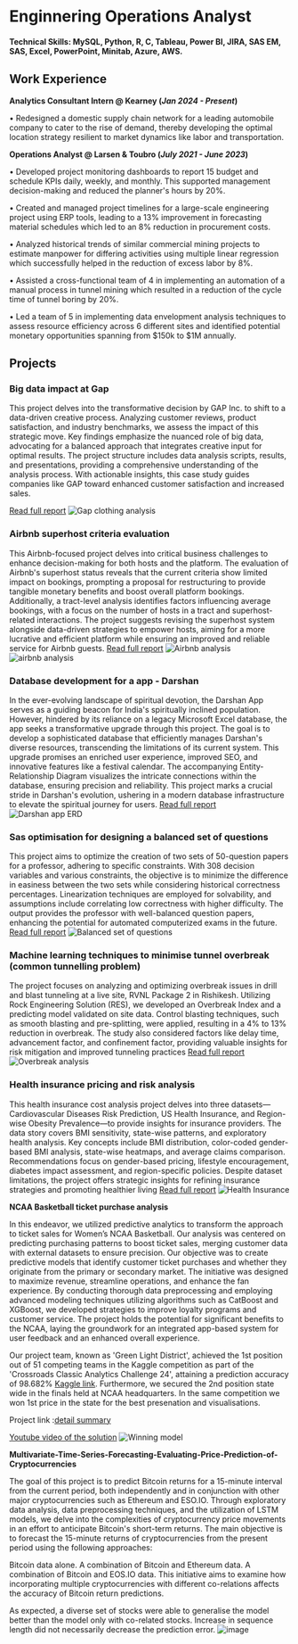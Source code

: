 # Enginnering Operations Analyst

#### Technical Skills: MySQL, Python, R, C, Tableau, Power BI, JIRA, SAS EM, SAS, Excel, PowerPoint, Minitab, Azure, AWS.

## Work Experience
**Analytics Consultant Intern @ Kearney (_Jan 2024 - Present_)**

•	Redesigned a domestic supply chain network for a leading automobile company to cater to the rise of demand, thereby developing the optimal location strategy resilient to market dynamics like labor and transportation.

**Operations Analyst @ Larsen & Toubro (_July 2021 - June 2023_)**

•	Developed project monitoring dashboards to report 15 budget and schedule KPIs daily, weekly, and monthly. This supported management decision-making and reduced the planner's hours by 20%.

•	Created and managed project timelines for a large-scale engineering project using ERP tools, leading to a 13% improvement in forecasting material schedules which led to an 8% reduction in procurement costs.

•	Analyzed historical trends of similar commercial mining projects to estimate manpower for differing activities using multiple linear regression which successfully helped in the reduction of excess labor by 8%.

•	Assisted a cross-functional team of 4 in implementing an automation of a manual process in tunnel mining which resulted in a reduction of the cycle time of tunnel boring by 20%.

•	Led a team of 5 in implementing data envelopment analysis techniques to assess resource efficiency across 6 different sites and identified potential monetary opportunities spanning from $150k to $1M annually.


## Projects 
### Big data impact at Gap
 
 This project delves into the transformative decision by GAP Inc. to shift to a data-driven creative process. Analyzing customer reviews, product satisfaction, and 
 industry benchmarks, we assess the impact of this strategic move. Key findings emphasize the nuanced role of big data, advocating for a balanced approach that 
 integrates creative input for optimal results. The project structure includes data analysis scripts, results, and presentations, providing a comprehensive 
 understanding of the analysis process. With actionable insights, this case study guides companies like GAP toward enhanced customer satisfaction and increased 
 sales.
 
 [Read full report](https://github.com/vishnuponduri1/impact-of-bigdata-on-gap-clothing)
 ![Gap clothing analysis](images/wda-1.png)



### Airbnb superhost criteria evaluation
 
 This Airbnb-focused project delves into critical business challenges to enhance decision-making for both hosts and the platform. The evaluation of Airbnb's 
 superhost status reveals that the current criteria show limited impact on bookings, prompting a proposal for restructuring to provide tangible monetary benefits 
 and boost overall platform bookings. Additionally, a tract-level analysis identifies factors influencing average bookings, with a focus on the number of hosts in 
 a tract and superhost-related interactions. The project suggests revising the superhost system alongside data-driven strategies to empower hosts, aiming for a 
 more lucrative and efficient platform while ensuring an improved and reliable service for Airbnb guests.
 [Read full report](https://github.com/vishnuponduri1/Airbnb-superhost-criteria-evaluation)
  ![Airbnb analysis](images/airbnb-1.png)  ![airbnb analysis](images/airbnb-2.png) 
 
### Database development for a app - Darshan
 
 In the ever-evolving landscape of spiritual devotion, the Darshan App serves as a guiding beacon for India's spiritually inclined population. However, hindered by 
 its reliance on a legacy Microsoft Excel database, the app seeks a transformative upgrade through this project. The goal is to develop a sophisticated database 
 that efficiently manages Darshan's diverse resources, transcending the limitations of its current system. This upgrade promises an enriched user experience, 
 improved SEO, and innovative features like a festival calendar. The accompanying Entity-Relationship Diagram visualizes the intricate connections within the 
 database, ensuring precision and reliability. This project marks a crucial stride in Darshan's evolution, ushering in a modern database infrastructure to elevate 
 the spiritual journey for users.
 [Read full report](https://github.com/vishnuponduri1/database-creation-for-an-app)
  ![Darshan app ERD](images/ERD_Final.drawio.png)
 
### Sas optimisation for designing a balanced set of questions
 
 This project aims to optimize the creation of two sets of 50-question papers for a professor, adhering to specific constraints. With 308 decision variables and 
 various constraints, the objective is to minimize the difference in easiness between the two sets while considering historical correctness percentages. 
 Linearization techniques are employed for solvability, and assumptions include correlating low correctness with higher difficulty. The output provides the 
 professor with well-balanced question papers, enhancing the potential for automated computerized exams in the future.
 [Read full report](https://github.com/vishnuponduri1/optimisation-on-SAS-platform-to-create-balanced-question-paper)
  ![Balanced set of questions](images/sas-1.png)
 
### Machine learning techniques to minimise tunnel overbreak (common tunnelling problem)

 The project focuses on analyzing and optimizing overbreak issues in drill and blast tunneling at a live site, RVNL Package 2 in Rishikesh. Utilizing Rock 
 Engineering Solution (RES), we developed an Overbreak Index and a predicting model validated on site data. Control blasting techniques, such as smooth blasting 
 and pre-splitting, were applied, resulting in a 4% to 13% reduction in overbreak. The study also considered factors like delay time, advancement factor, and 
 confinement factor, providing valuable insights for risk mitigation and improved tunneling practices
 [Read full report](https://github.com/vishnuponduri1/using-classic-machine-learning-to-counter-tunnelling-problems)
  ![Overbreak analysis](images/ob-1.png)

### Health insurance pricing and risk analysis
 
 This health insurance cost analysis project delves into three datasets—Cardiovascular Diseases Risk Prediction, US Health Insurance, and Region-wise Obesity 
 Prevalence—to provide insights for insurance providers. The data story covers BMI sensitivity, state-wise patterns, and exploratory health analysis. Key concepts 
 include BMI distribution, color-coded gender-based BMI analysis, state-wise heatmaps, and average claims comparison. Recommendations focus on gender-based 
 pricing, lifestyle encouragement, diabetes impact assessment, and region-specific policies. Despite dataset limitations, the project offers strategic insights for 
 refining insurance strategies and promoting healthier living
 [Read full report](https://github.com/vishnuponduri1/health-insuarnce-pricing-and-risk-analysis)
 ![Health Insurance](images/Va-summary.png)

  **NCAA Basketball ticket purchase analysis**

In this endeavor, we utilized predictive analytics to transform the approach to ticket sales for Women’s NCAA Basketball. Our analysis was centered on predicting purchasing patterns to boost ticket sales, merging customer data with external datasets to ensure precision. Our objective was to create predictive models that identify customer ticket purchases and whether they originate from the primary or secondary market. The initiative was designed to maximize revenue, streamline operations, and enhance the fan experience. By conducting thorough data preprocessing and employing advanced modeling techniques utilizing algorithms such as CatBoost and XGBoost, we developed strategies to improve loyalty programs and customer service. The project holds the potential for significant benefits to the NCAA, laying the groundwork for an integrated app-based system for user feedback and an enhanced overall experience.

Our project team, known as 'Green Light District', achieved the 1st position out of 51 competing teams in the Kaggle competition as part of the 'Crossroads Classic Analytics Challenge 24', attaining a prediction accuracy of 98.682% [Kaggle link](https://www.kaggle.com/competitions/crossroads-classic-analytics-challenge-24/leaderboard). Furthermore, we secured the 2nd position state wide in the finals held at NCAA headquarters. In the same competition we won 1st price in the state for the best presenation and visualisations.

Project link :[detail summary](https://drive.google.com/file/d/1yakqO2f-OjMH1ENZZ2cYGzTCRkplojQA/view?usp=sharing)

[Youtube video of the solution](https://youtu.be/wtrAa9xOLy8)
![Winning model](images/winning-model.png)

 **Multivariate-Time-Series-Forecasting-Evaluating-Price-Prediction-of-Cryptocurrencies**

The goal of this project is to predict Bitcoin returns for a 15-minute interval from the current period, both independently and in conjunction with other major cryptocurrencies such as Ethereum and ESO.IO. Through exploratory data analysis, data preprocessing techniques, and the utilization of LSTM models, we delve into the complexities of cryptocurrency price movements in an effort to anticipate Bitcoin's short-term returns.
The main objective is to forecast the 15-minute returns of cryptocurrencies from the present period using the following approaches:

Bitcoin data alone. A combination of Bitcoin and Ethereum data. A combination of Bitcoin and EOS.IO data. This initiative aims to examine how incorporating multiple cryptocurrencies with different co-relations affects the accuracy of Bitcoin return predictions.

As expected, a diverse set of stocks were able to generalise the model better than the model only with co-related stocks. Increase in sequence length did not necessarily decrease the prediction error. 
![image](https://github.com/vishnuponduri1/ponduri.github.io/assets/155207236/5c9f9b8e-7fbc-410f-8c74-a9e1ea97746a)






